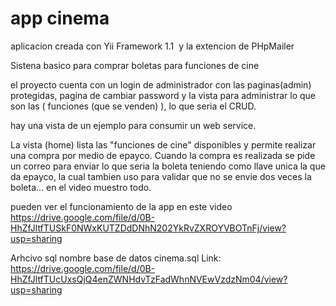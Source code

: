 # app cinema
aplicacion creada con Yii Framework 1.1  
y la extencion de PHpMailer

Sistena basico para comprar boletas para funciones de cine

el proyecto cuenta con un login de administrador con las paginas(admin) protegidas, pagina de cambiar password y la vista para administrar 
lo que son las ( funciones (que se venden) ), lo que seria el CRUD. 

hay una vista de un ejemplo para consumir un web service.

La vista (home) lista las "funciones de cine" disponibles y permite realizar una compra por medio de epayco.
Cuando la compra es realizada se pide un correo para enviar lo que seria la boleta teniendo como llave 
unica la que da epayco, la cual tambien uso para validar que no se envie dos veces la boleta... en el video muestro todo. 

pueden ver el funcionamiento de la app en este video
https://drive.google.com/file/d/0B-HhZfJltfTUSkF0NWxKUTZDdDNhN202YkRvZXROYVBOTnFj/view?usp=sharing

Arhcivo sql
nombre base de datos cinema.sql
Link: https://drive.google.com/file/d/0B-HhZfJltfTUcUxsQjQ4enZWNHdvTzFadWhnNVEwVzdzNm04/view?usp=sharing

